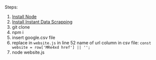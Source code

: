 Steps:

1. [Install Node](https://nodejs.org/en)
2. [Install Instant Data Scrapping](https://chromewebstore.google.com/detail/instant-data-scraper/ofaokhiedipichpaobibbnahnkdoiiah)
3. git clone
4. npm i
5. insert google.csv file
6. replace in `website.js` in line 52 name of url column in csv file:
```const website = row['MRe4xd href'] || '';```
7. node website.js
